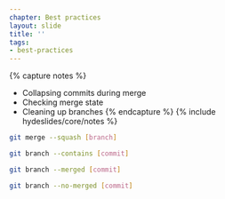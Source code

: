 ```yaml
---
chapter: Best practices
layout: slide
title: ''
tags:
- best-practices
---
```


{% capture notes %}
* Collapsing commits during merge
* Checking merge state
* Cleaning up branches
{% endcapture %}
{% include hydeslides/core/notes %}

```bash
git merge --squash [branch]

git branch --contains [commit]

git branch --merged [commit]

git branch --no-merged [commit]
```
